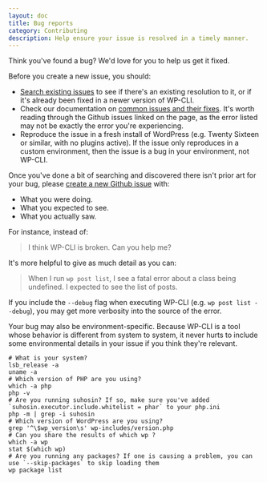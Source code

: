 ```yaml
---
layout: doc
title: Bug reports
category: Contributing
description: Help ensure your issue is resolved in a timely manner.
---
```


Think you've found a bug? We'd love for you to help us get it fixed.

Before you create a new issue, you should:

* [Search existing issues](https://github.com/wp-cli/wp-cli/issues?utf8=%E2%9C%93&q=is%3Aissue+bug) to see if there's an existing resolution to it, or if it's already been fixed in a newer version of WP-CLI.
* Check our documentation on [common issues and their fixes](http://wp-cli.org/docs/common-issues/). It's worth reading through the Github issues linked on the page, as the error listed may not be exactly the error you're experiencing.
* Reproduce the issue in a fresh install of WordPress (e.g. Twenty Sixteen or similar, with no plugins active). If the issue only reproduces in a custom environment, then the issue is a bug in your environment, not WP-CLI.

Once you've done a bit of searching and discovered there isn't prior art for your bug, please [create a new Github issue](https://github.com/wp-cli/wp-cli/issues/new) with:

* What you were doing.
* What you expected to see.
* What you actually saw.

For instance, instead of:

> I think WP-CLI is broken. Can you help me?

It's more helpful to give as much detail as you can:

> When I run `wp post list`, I see a fatal error about a class being undefined. I expected to see the list of posts.

If you include the `--debug` flag when executing WP-CLI (e.g. `wp post list --debug`), you may get more verbosity into the source of the error.

Your bug may also be environment-specific. Because WP-CLI is a tool whose behavior is different from system to system, it never hurts to include some environmental details in your issue if you think they're relevant.

    # What is your system?
    lsb_release -a
    uname -a
    # Which version of PHP are you using?
    which -a php
    php -v
    # Are you running suhosin? If so, make sure you've added `suhosin.executor.include.whitelist = phar` to your php.ini
    php -m | grep -i suhosin
    # Which version of WordPress are you using?
    grep '^\$wp_version\s' wp-includes/version.php
    # Can you share the results of which wp ?
    which -a wp
    stat $(which wp)
    # Are you running any packages? If one is causing a problem, you can use `--skip-packages` to skip loading them
    wp package list

